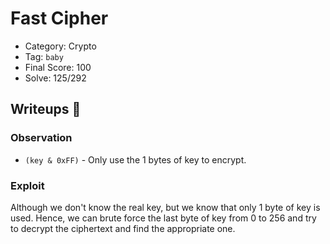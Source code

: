 # Fast Cipher
- Category: Crypto
- Tag: `baby`
- Final Score: 100
- Solve: 125/292

## Writeups :eyes:
### Observation
- `(key & 0xFF)` - Only use the 1 bytes of key to encrypt.
### Exploit
Although we don't know the real key, but we know that only 1 byte of key is used. Hence, we can brute force the last byte of key from 0 to 256 and try to decrypt the ciphertext and find the appropriate one. 





